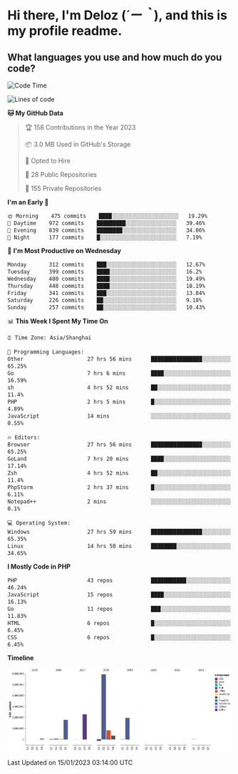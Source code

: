 # **Hi there, I'm Deloz (*´ー｀*), and this is my profile readme.**
<!--  [![Profile views](https://gpvc.arturio.dev/dank-del)](https://github.com/dank-del) -->
## **What languages you use and how much do you code?**

<!--START_SECTION:waka-->
![Code Time](http://img.shields.io/badge/Code%20Time-717%20hrs%2034%20mins-blue)

![Lines of code](https://img.shields.io/badge/From%20Hello%20World%20I%27ve%20Written-13%20Million%20lines%20of%20code-blue)

**🐱 My GitHub Data** 

> 🏆 158 Contributions in the Year 2023
 > 
> 📦 3.0 MB Used in GitHub's Storage 
 > 
> 💼 Opted to Hire
 > 
> 📜 28 Public Repositories 
 > 
> 🔑 155 Private Repositories  
 > 
**I'm an Early 🐤** 

```text
🌞 Morning    475 commits    ████░░░░░░░░░░░░░░░░░░░░░   19.29% 
🌆 Daytime    972 commits    █████████░░░░░░░░░░░░░░░░   39.46% 
🌃 Evening    839 commits    ████████░░░░░░░░░░░░░░░░░   34.06% 
🌙 Night      177 commits    █░░░░░░░░░░░░░░░░░░░░░░░░   7.19%

```
📅 **I'm Most Productive on Wednesday** 

```text
Monday       312 commits    ███░░░░░░░░░░░░░░░░░░░░░░   12.67% 
Tuesday      399 commits    ████░░░░░░░░░░░░░░░░░░░░░   16.2% 
Wednesday    480 commits    ████░░░░░░░░░░░░░░░░░░░░░   19.49% 
Thursday     448 commits    ████░░░░░░░░░░░░░░░░░░░░░   18.19% 
Friday       341 commits    ███░░░░░░░░░░░░░░░░░░░░░░   13.84% 
Saturday     226 commits    ██░░░░░░░░░░░░░░░░░░░░░░░   9.18% 
Sunday       257 commits    ██░░░░░░░░░░░░░░░░░░░░░░░   10.43%

```


📊 **This Week I Spent My Time On** 

```text
⌚︎ Time Zone: Asia/Shanghai

💬 Programming Languages: 
Other                    27 hrs 56 mins      ████████████████░░░░░░░░░   65.25% 
Go                       7 hrs 6 mins        ████░░░░░░░░░░░░░░░░░░░░░   16.59% 
sh                       4 hrs 52 mins       ██░░░░░░░░░░░░░░░░░░░░░░░   11.4% 
PHP                      2 hrs 5 mins        █░░░░░░░░░░░░░░░░░░░░░░░░   4.89% 
JavaScript               14 mins             ░░░░░░░░░░░░░░░░░░░░░░░░░   0.55%

🔥 Editors: 
Browser                  27 hrs 56 mins      ████████████████░░░░░░░░░   65.25% 
GoLand                   7 hrs 20 mins       ████░░░░░░░░░░░░░░░░░░░░░   17.14% 
Zsh                      4 hrs 52 mins       ██░░░░░░░░░░░░░░░░░░░░░░░   11.4% 
PhpStorm                 2 hrs 37 mins       █░░░░░░░░░░░░░░░░░░░░░░░░   6.11% 
Notepad++                2 mins              ░░░░░░░░░░░░░░░░░░░░░░░░░   0.1%

💻 Operating System: 
Windows                  27 hrs 59 mins      ████████████████░░░░░░░░░   65.35% 
Linux                    14 hrs 50 mins      ████████░░░░░░░░░░░░░░░░░   34.65%

```

**I Mostly Code in PHP** 

```text
PHP                      43 repos            ███████████░░░░░░░░░░░░░░   46.24% 
JavaScript               15 repos            ████░░░░░░░░░░░░░░░░░░░░░   16.13% 
Go                       11 repos            ███░░░░░░░░░░░░░░░░░░░░░░   11.83% 
HTML                     6 repos             █░░░░░░░░░░░░░░░░░░░░░░░░   6.45% 
CSS                      6 repos             █░░░░░░░░░░░░░░░░░░░░░░░░   6.45%

```


**Timeline**

![Chart not found](https://raw.githubusercontent.com/deloz/deloz/main/charts/bar_graph.png) 


 Last Updated on 15/01/2023 03:14:00 UTC
<!--END_SECTION:waka-->
